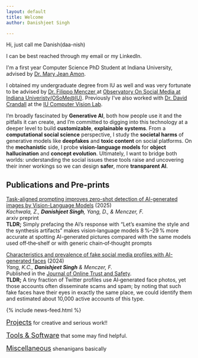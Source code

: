 ```yaml
---
layout: default
title: Welcome
author: Danishjeet Singh

---
```


<!-- <div style="background-color: #f4f4f4; color: #333; text-align: center; padding: 20px; font-size: 24px; font-weight: bold; border: 2px solid #ccc;">
    I am actively applying to CS PhD programs!
</div>
<br> -->
Hi, just call me Danish(daa-nish)

I can be best reached through my email or my LinkedIn.

I'm a first year Computer Science PhD Student at Indiana University, advised by [Dr. Mary Jean Amon](https://scholar.google.com/citations?hl=en&user=1OBLAFoAAAAJ&view_op=list_works&sortby=pubdate).

I obtained my undergraduate degree from IU as well and was very fortunate to be advised by 
[Dr. Filippo Menczer ](https://cnets.indiana.edu/fil) at 
[Observatory On Social Media at Indiana Univeristy(OSoMe@IU)](https://osome.iu.edu/). 
Previously I've also worked with [Dr. David Crandall](https://homes.luddy.indiana.edu/djcran/) 
at the [IU Computer Vision Lab](http://vision.soic.indiana.edu/).

I’m broadly fascinated by <strong>Generative AI</strong>, both how people use it and the pitfalls it can create, and I’m committed to digging into this technology at a deeper level to build <strong>customizable</strong>, <strong>explainable systems</strong>. From a <strong>computational social science</strong> perspective, I study the <strong>societal harms</strong> of generative models like <strong>deepfakes</strong> and <strong>toxic content</strong> on social platforms. On the <strong>mechanistic</strong> side, I probe <strong>vision-language models</strong> for <strong>object hallucination</strong> and <strong>concept evolution</strong>. Ultimately, I want to bridge both worlds: understanding the social issues these tools raise and uncovering their inner workings so we can design <strong>safer</strong>, more <strong>transparent AI</strong>.


<!-- I am broadly interested in computational social science and multimodal machine learning. My research has focused on deepfake detection, hate speech on social media platforms, and political communication online. Currently, I am exploring vision-language alignment and visual grounding, with a particular interest in spatial reasoning tasks. I am also interested in inference-based approaches for guiding vision-language models in latent space to improve consistency and reduce hallucinations. -->

<!-- I write sometimes, checkout my [Medium](https://singhdan.medium.com/) page. -->

## Publications and Pre-prints
[Task-aligned prompting improves zero-shot detection of AI-generated images by Vision-Language Models](https://arxiv.org/abs/2506.11031) (2025)
<br> *Kachwala, Z., <strong>Danishjeet Singh</strong>, Yang, D., & Menczer, F.*
<br> arxiv preprint <br> 
<strong>TLDR;</strong> Simply prefacing the AI’s response with “Let’s examine the style and the synthesis artifacts” makes vision‑language models 8 %–29 % more accurate at spotting AI-generated pictures compared with the same models used off‑the‑shelf or with generic chain‑of‑thought prompts


[Characteristics and prevalence of fake social media profiles with AI-generated faces](https://doi.org/10.54501/jots.v2i4.197) (2024)
<br> *Yang, K.C., <strong>Danishjeet Singh</strong> & Menczer, F.*
<br> Published in the [Journal of Online Trust and Safety](https://tsjournal.org/index.php/jots).<br>
<strong>TLDR;</strong> A tiny fraction of Twitter profiles use AI‑generated face photos, yet those accounts often disseminate scams and spam; by noting that such fake faces have their eyes in exactly the same place, we could identify them and estimated about 10,000 active accounts of this type.

{% include news-feed.html %}

<!-- <span style="font-size:18px;">[Blog](./blog.html)</span> for weekend projects and some deep knowledge work -->
<span style="font-size:18px;">[Projects](./projects.html)</span> for creative and serious work!!

<span style="font-size:18px;">[Tools & Software](./tools.html)</span> that some may find helpful.

<span style="font-size:18px;">[Miscellaneous](./misc.html)</span> shenanigans basically

